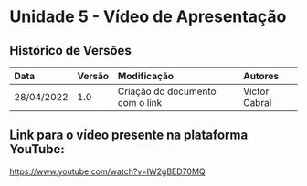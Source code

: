 # Unidade 5 - Vídeo de Apresentação

## Histórico de Versões
|Data|Versão|Modificação|Autores|
|:---|:-----|:----------|:------|
|28/04/2022|1.0|Criação do documento com o link| Victor Cabral|

## Link para o vídeo presente na plataforma YouTube:

https://www.youtube.com/watch?v=IW2gBED70MQ
